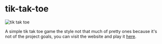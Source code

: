 # tik-tak-toe

![tik tak toe](https://user-images.githubusercontent.com/96872857/227737517-a6c14a65-32e8-4f47-a4ca-146a8d83ab35.png)

A simple tik tak toe game the style not that much of pretty ones because it's not of the project goals, you can visit the website and play it <a href="https://kingmohbil.github.io/tik-tak-toe/">here</a>.
